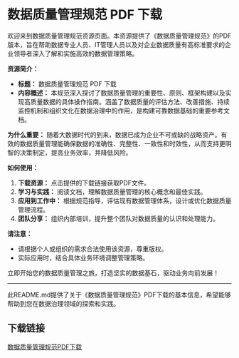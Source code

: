 # 数据质量管理规范 PDF 下载

欢迎来到数据质量管理规范资源页面。本资源提供了《数据质量管理规范》的PDF版本，旨在帮助数据专业人员、IT管理人员以及对企业数据质量有高标准要求的企业领导者深入了解和实施高效的数据管理策略。

**资源简介：**
- **标题：** 数据质量管理规范 PDF 下载
- **内容概述：** 本规范深入探讨了数据质量管理的重要性、原则、框架构建以及实现高质量数据的具体操作指南。涵盖了数据质量的评估方法、改善措施、持续监控机制和组织文化在数据治理中的作用，是构建可靠数据基础的重要参考文档。
  
**为什么重要：**
随着大数据时代的到来，数据已成为企业不可或缺的战略资产。有效的数据质量管理能确保数据的准确性、完整性、一致性和时效性，从而支持更明智的决策制定，提高业务效率，并降低风险。

**如何使用：**
1. **下载资源：** 点击提供的下载链接获取PDF文件。
2. **学习与实践：** 阅读文档，理解数据质量管理的核心概念和最佳实践。
3. **应用到工作中：** 根据规范指导，评估现有数据管理体系，设计或优化数据质量管理流程。
4. **团队分享：** 组织内部培训，提升整个团队对数据质量的认识和处理能力。

**请注意：**
- 请根据个人或组织的需求合法使用该资源，尊重版权。
- 实际应用时，结合具体业务环境调整管理策略。

立即开始您的数据质量管理之旅，打造坚实的数据基石，驱动业务向前发展！

---

此README.md提供了关于《数据质量管理规范》PDF下载的基本信息，希望能够帮助到您在数据治理领域的探索和实践。

## 下载链接

[数据质量管理规范PDF下载](https://pan.quark.cn/s/fd1a2c1fbd0e)